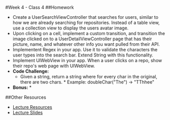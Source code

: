 #Week 4 - Class 4
##Homework
* Create a UserSearchViewController that searches for users, similar to how we are already searching for repositories. Instead of a table view, use a collection view to display the users avatar image.
* Upon clicking on a cell, implement a custom transition, and transition the image clicked on to a UserDetailViewController page that has their picture, name, and whatever other info you want pulled from their API.
* Implementent Regex in your app. Use it to validate the characters the user types into the search bar. Extend String with this functionality.
* Implement UIWebView in your app. When a user clicks on a repo, show their repo's web page with UIWebView.
* **Code Challenge:** 
	* Given a string, return a string where for every char in the original, there are two chars. 
			* Example: doubleChar("The") → "TThhee"
* **Bonus:**
	* 

##Other Resources
* [Lecture Resources](lecture/)
* [Lecture Slides]()